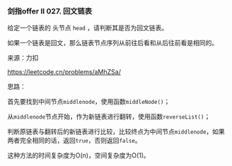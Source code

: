 ### 剑指offer II 027. 回文链表

给定一个链表的 头节点 `head` ，请判断其是否为回文链表。

如果一个链表是回文，那么链表节点序列从前往后看和从后往前看是相同的。

来源：力扣

https://leetcode.cn/problems/aMhZSa/



思路：

​		首先要找到中间节点`middlenode`，使用函数`middleNode()`；

​		从`middlenode`节点开始，作为新链表进行翻转，使用函数`reverseList()`；

​		判断原链表与翻转后的新链表进行比较，比较终点为中间节点`middlenode`，如果两者完全相同的话，返回`true`，否则返回`false`。

这种方法的时间复杂度为O(n)，空间复杂度为O(1)。

​		
